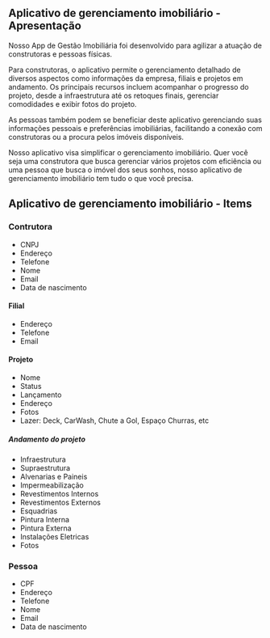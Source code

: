 ## Aplicativo de gerenciamento imobiliário - Apresentação

<p>Nosso App de Gestão Imobiliária foi desenvolvido para agilizar a atuação de construtoras e pessoas físicas.</p>

<p>Para construtoras, o aplicativo permite o gerenciamento detalhado de diversos aspectos como informações da empresa, 
filiais e projetos em andamento. Os principais recursos incluem acompanhar o progresso do projeto, 
desde a infraestrutura até os retoques finais, gerenciar comodidades e exibir fotos do projeto.</p>

<p>As pessoas também podem se beneficiar deste aplicativo gerenciando suas informações pessoais e 
preferências imobiliárias, facilitando a conexão com construtoras ou a procura pelos imóveis disponíveis.</p>

<p>Nosso aplicativo visa simplificar o gerenciamento imobiliário. 
Quer você seja uma construtora que busca gerenciar vários projetos com eficiência ou uma pessoa que busca o imóvel dos seus sonhos, nosso aplicativo de gerenciamento imobiliário tem tudo o que você precisa. </p>


## Aplicativo de gerenciamento imobiliário - Items
### Contrutora
 - CNPJ
 - Endereço
 - Telefone
 - Nome
 - Email
 - Data de nascimento

#### Filial
 - Endereço
 - Telefone
 - Email

#### Projeto
 - Nome
 - Status
 - Lançamento
 - Endereço
 - Fotos
 - Lazer: Deck, CarWash, Chute a Gol, Espaço Churras, etc

##### Andamento do projeto
  - Infraestrutura
  - Supraestrutura
  - Alvenarias e Paineis
  - Impermeabilização
  - Revestimentos Internos
  - Revestimentos Externos
  - Esquadrias
  - Pintura Interna
  - Pintura Externa
  - Instalações Eletricas
  - Fotos

### Pessoa
 - CPF
 - Endereço
 - Telefone
 - Nome
 - Email
 - Data de nascimento


